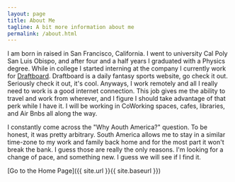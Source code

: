 ```yaml
---
layout: page
title: About Me
tagline: A bit more information about me
permalink: /about.html
---
```


I am born in raised in San Francisco, California. I went to university Cal Poly San Luis Obispo, and after four and a half years I graduated with a Physics degree. While in college I started interning at the company I currently work for [Draftboard](https://draftboard.com/). Draftboard is a daily fantasy sports website, go check it out. Seriously check it out, it's cool. Anyways, I work remotely and all I really need to work is a good internet connection. This job gives me the ability to travel and work from wherever, and I figure I should take advantage of that perk while I have it. I will be working in CoWorking spaces, cafes, libraries, and Air Bnbs all along the way. 

I constantly come across the "Why Aouth America?" question. To be honest, it was pretty arbitrary. South America allows me to stay in a similar time-zone to my work and family back home and for the most part it won't break the bank. I guess those are really the only reasons. I'm looking for a change of pace, and something new. I guess we will see if I find it.

[Go to the Home Page]({{ site.url }}{{ site.baseurl }})
